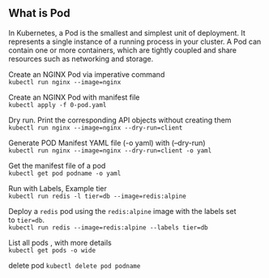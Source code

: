
## What is Pod
In Kubernetes, a Pod is the smallest and simplest unit of deployment. It represents a single instance of a running process in your cluster. A Pod can contain one or more containers, which are tightly coupled and share resources such as networking and storage.

Create an NGINX Pod via imperative command\
`kubectl run nginx --image=nginx`

Create an NGINX Pod with manifest file\
`kubectl apply -f 0-pod.yaml`

Dry run. Print the corresponding API objects without creating them\
`kubectl run nginx --image=nginx --dry-run=client`

Generate POD Manifest YAML file (-o yaml) with (–dry-run)\
`kubectl run nginx --image=nginx --dry-run=client -o yaml`

Get the manifest file of a pod\
`kubectl get pod podname -o yaml`

Run with Labels, Example tier\
`kubectl run redis -l tier=db --image=redis:alpine`

Deploy a `redis` pod using the `redis:alpine` image with the labels set to `tier=db`.\
`kubectl run redis --image=redis:alpine --labels tier=db`

List all pods , with more details\
`kubectl get pods -o wide `

delete pod
`kubectl delete pod podname`